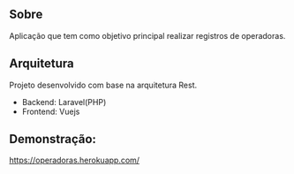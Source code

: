 ## Sobre
Aplicação que tem como objetivo principal realizar registros de operadoras.

## Arquitetura
Projeto desenvolvido com base na arquitetura Rest.
- Backend: Laravel(PHP)
- Frontend: Vuejs

## Demonstração:
https://operadoras.herokuapp.com/

